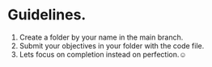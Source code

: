 # Guidelines.
1. Create a folder by your name in the main branch.
2. Submit your objectives in your folder with the code file.
3. Lets focus on completion instead on perfection.☺

